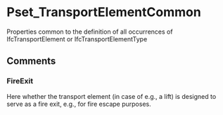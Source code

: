 # Pset_TransportElementCommon

Properties common to the definition of all occurrences of IfcTransportElement or IfcTransportElementType
<!-- end of short definition -->

## Comments

### FireExit

Here whether the transport element (in case of e.g., a lift) is designed to serve as a fire exit, e.g., for fire escape purposes.

